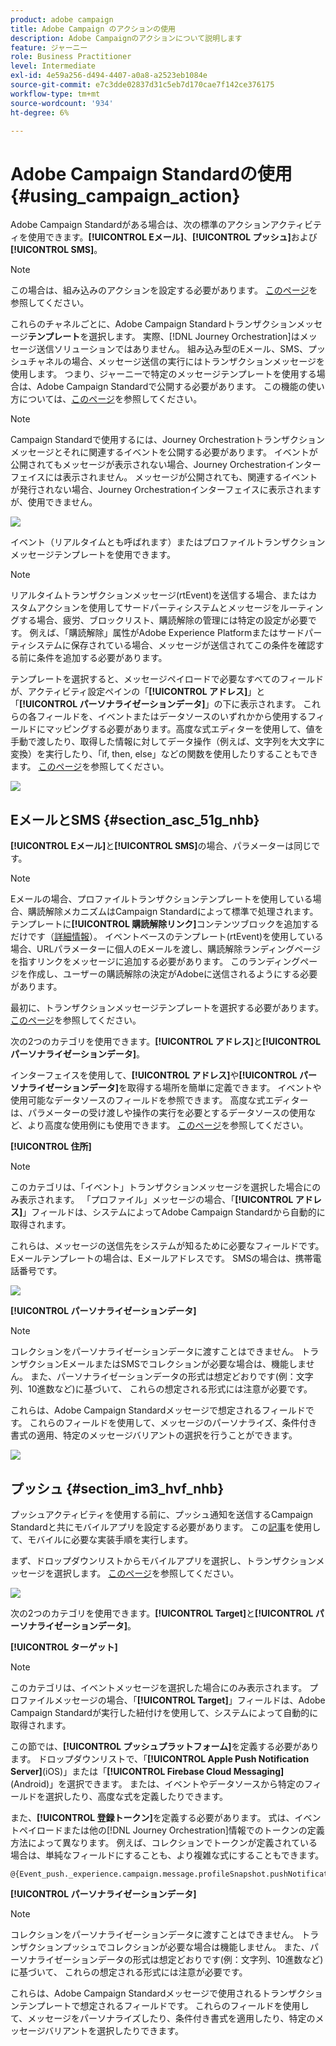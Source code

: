 ```yaml
---
product: adobe campaign
title: Adobe Campaign のアクションの使用
description: Adobe Campaignのアクションについて説明します
feature: ジャーニー
role: Business Practitioner
level: Intermediate
exl-id: 4e59a256-d494-4407-a0a8-a2523eb1084e
source-git-commit: e7c3dde02837d31c5eb7d170cae7f142ce376175
workflow-type: tm+mt
source-wordcount: '934'
ht-degree: 6%

---
```


# Adobe Campaign Standardの使用 {#using_campaign_action}

Adobe Campaign Standardがある場合は、次の標準のアクションアクティビティを使用できます。**[!UICONTROL Eメール]**、**[!UICONTROL プッシュ]**&#x200B;および&#x200B;**[!UICONTROL SMS]**。

>[!NOTE]
>
>この場合は、組み込みのアクションを設定する必要があります。 [このページ](../action/working-with-adobe-campaign.md)を参照してください。

これらのチャネルごとに、Adobe Campaign Standardトランザクションメッセージ&#x200B;**テンプレート**&#x200B;を選択します。 実際、[!DNL Journey Orchestration]はメッセージ送信ソリューションではありません。 組み込み型のEメール、SMS、プッシュチャネルの場合、メッセージ送信の実行にはトランザクションメッセージを使用します。 つまり、ジャーニーで特定のメッセージテンプレートを使用する場合は、Adobe Campaign Standardで公開する必要があります。 この機能の使い方については、[このページ](https://experienceleague.adobe.com/docs/campaign-standard/using/communication-channels/transactional-messaging/getting-started-with-transactional-msg.html)を参照してください。

>[!NOTE]
>
>Campaign Standardで使用するには、Journey Orchestrationトランザクションメッセージとそれに関連するイベントを公開する必要があります。 イベントが公開されてもメッセージが表示されない場合、Journey Orchestrationインターフェイスには表示されません。 メッセージが公開されても、関連するイベントが発行されない場合、Journey Orchestrationインターフェイスに表示されますが、使用できません。

![](../assets/journey59.png)

イベント（リアルタイムとも呼ばれます）またはプロファイルトランザクションメッセージテンプレートを使用できます。

>[!NOTE]
>
>リアルタイムトランザクションメッセージ(rtEvent)を送信する場合、またはカスタムアクションを使用してサードパーティシステムとメッセージをルーティングする場合、疲労、ブロックリスト、購読解除の管理には特定の設定が必要です。 例えば、「購読解除」属性がAdobe Experience Platformまたはサードパーティシステムに保存されている場合、メッセージが送信されてこの条件を確認する前に条件を追加する必要があります。

テンプレートを選択すると、メッセージペイロードで必要なすべてのフィールドが、アクティビティ設定ペインの「**[!UICONTROL アドレス]**」と「**[!UICONTROL パーソナライゼーションデータ]**」の下に表示されます。 これらの各フィールドを、イベントまたはデータソースのいずれかから使用するフィールドにマッピングする必要があります。高度な式エディターを使用して、値を手動で渡したり、取得した情報に対してデータ操作（例えば、文字列を大文字に変換）を実行したり、「if, then, else」などの関数を使用したりすることもできます。 [このページ](../expression/expressionadvanced.md)を参照してください。

![](../assets/journey60.png)

## EメールとSMS {#section_asc_51g_nhb}

**[!UICONTROL Eメール]**&#x200B;と&#x200B;**[!UICONTROL SMS]**&#x200B;の場合、パラメーターは同じです。

>[!NOTE]
>
>Eメールの場合、プロファイルトランザクションテンプレートを使用している場合、購読解除メカニズムはCampaign Standardによって標準で処理されます。 テンプレートに&#x200B;**[!UICONTROL 購読解除リンク]**&#x200B;コンテンツブロックを追加するだけです（[詳細情報](https://experienceleague.adobe.com/docs/campaign-standard/using/communication-channels/transactional-messaging/getting-started-with-transactional-msg.html)）。 イベントベースのテンプレート(rtEvent)を使用している場合、URLパラメーターに個人のEメールを渡し、購読解除ランディングページを指すリンクをメッセージに追加する必要があります。 このランディングページを作成し、ユーザーの購読解除の決定がAdobeに送信されるようにする必要があります。

最初に、トランザクションメッセージテンプレートを選択する必要があります。 [このページ](../building-journeys/about-action-activities.md)を参照してください。

次の2つのカテゴリを使用できます。**[!UICONTROL アドレス]**&#x200B;と&#x200B;**[!UICONTROL パーソナライゼーションデータ]**。

インターフェイスを使用して、**[!UICONTROL アドレス]**&#x200B;や&#x200B;**[!UICONTROL パーソナライゼーションデータ]**&#x200B;を取得する場所を簡単に定義できます。 イベントや使用可能なデータソースのフィールドを参照できます。 高度な式エディターは、パラメーターの受け渡しや操作の実行を必要とするデータソースの使用など、より高度な使用例にも使用できます。 [このページ](../expression/expressionadvanced.md)を参照してください。

**[!UICONTROL 住所]**

>[!NOTE]
>
>このカテゴリは、「イベント」トランザクションメッセージを選択した場合にのみ表示されます。 「プロファイル」メッセージの場合、「**[!UICONTROL アドレス]**」フィールドは、システムによってAdobe Campaign Standardから自動的に取得されます。

これらは、メッセージの送信先をシステムが知るために必要なフィールドです。 Eメールテンプレートの場合は、Eメールアドレスです。 SMSの場合は、携帯電話番号です。

![](../assets/journey61.png)

**[!UICONTROL パーソナライゼーションデータ]**

>[!NOTE]
>
>コレクションをパーソナライゼーションデータに渡すことはできません。 トランザクションEメールまたはSMSでコレクションが必要な場合は、機能しません。 また、パーソナライゼーションデータの形式は想定どおりです(例：文字列、10進数など)に基づいて、 これらの想定される形式には注意が必要です。

これらは、Adobe Campaign Standardメッセージで想定されるフィールドです。 これらのフィールドを使用して、メッセージのパーソナライズ、条件付き書式の適用、特定のメッセージバリアントの選択を行うことができます。

![](../assets/journey62.png)

## プッシュ {#section_im3_hvf_nhb}

プッシュアクティビティを使用する前に、プッシュ通知を送信するCampaign Standardと共にモバイルアプリを設定する必要があります。 この[記事](https://helpx.adobe.com/jp/campaign/kb/integrate-mobile-sdk.html)を使用して、モバイルに必要な実装手順を実行します。

まず、ドロップダウンリストからモバイルアプリを選択し、トランザクションメッセージを選択します。 [このページ](../building-journeys/about-action-activities.md)を参照してください。

![](../assets/journey62bis.png)

次の2つのカテゴリを使用できます。**[!UICONTROL Target]**&#x200B;と&#x200B;**[!UICONTROL パーソナライゼーションデータ]**。

**[!UICONTROL ターゲット]**

>[!NOTE]
>
>このカテゴリは、イベントメッセージを選択した場合にのみ表示されます。 プロファイルメッセージの場合、「**[!UICONTROL Target]**」フィールドは、Adobe Campaign Standardが実行した紐付けを使用して、システムによって自動的に取得されます。

この節では、**[!UICONTROL プッシュプラットフォーム]**&#x200B;を定義する必要があります。 ドロップダウンリストで、「**[!UICONTROL Apple Push Notification Server]**(iOS)」または「**[!UICONTROL Firebase Cloud Messaging]**(Android)」を選択できます。 または、イベントやデータソースから特定のフィールドを選択したり、高度な式を定義したりできます。

また、**[!UICONTROL 登録トークン]**&#x200B;を定義する必要があります。 式は、イベントペイロードまたは他の[!DNL Journey Orchestration]情報でのトークンの定義方法によって異なります。 例えば、コレクションでトークンが定義されている場合は、単純なフィールドにすることも、より複雑な式にすることもできます。

```
@{Event_push._experience.campaign.message.profileSnapshot.pushNotificationTokens.first().token}
```

**[!UICONTROL パーソナライゼーションデータ]**

>[!NOTE]
>
>コレクションをパーソナライゼーションデータに渡すことはできません。 トランザクションプッシュでコレクションが必要な場合は機能しません。 また、パーソナライゼーションデータの形式は想定どおりです(例：文字列、10進数など)に基づいて、 これらの想定される形式には注意が必要です。

これらは、Adobe Campaign Standardメッセージで使用されるトランザクションテンプレートで想定されるフィールドです。 これらのフィールドを使用して、メッセージをパーソナライズしたり、条件付き書式を適用したり、特定のメッセージバリアントを選択したりできます。
